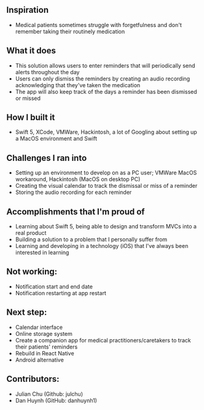 ## Inspiration
  - Medical patients sometimes struggle with forgetfulness and don't remember taking their routinely medication
  
## What it does
- This solution allows users to enter reminders that will periodically send alerts throughout the day
- Users can only dismiss the reminders by creating an audio recording acknowledging that they've taken the medication
- The app will also keep track of the days a reminder has been dismissed or missed

## How I built it
- Swift 5, XCode, VMWare, Hackintosh, a lot of Googling about setting up a MacOS environment and Swift

## Challenges I ran into
- Setting up an environment to develop on as a PC user; VMWare MacOS workaround, Hackintosh (MacOS on desktop PC)
- Creating the visual calendar to track the dismissal or miss of a reminder
- Storing the audio recording for each reminder

## Accomplishments that I'm proud of
- Learning about Swift 5, being able to design and transform MVCs into a real product
- Building a solution to a problem that I personally suffer from
- Learning and developing in a technology (iOS) that I've always been interested in learning

## Not working:
- Notification start and end date
- Notification restarting at app restart

## Next step:
- Calendar interface
- Online storage system
- Create a companion app for medical practitioners/caretakers to track their patients' reminders
- Rebuild in React Native
- Android alternative

## Contributors:
- Julian Chu (Github: julchu)
- Dan Huynh (GitHub: danhuynh1)
